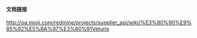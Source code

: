 
#### 文档链接    

http://oa.mioji.com/redmine/projects/supplier_api/wiki/%E3%80%90%E9%85%92%E5%BA%97%E3%80%91Veturis









